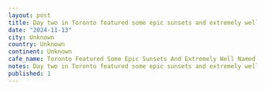 ```yaml
---
layout: post
title: Day two in Toronto featured some epic sunsets and extremely well named bars
date: "2024-11-13"
city: Unknown
country: Unknown
continent: Unknown
cafe_name: Toronto Featured Some Epic Sunsets And Extremely Well Named Bars
notes: Day two in Toronto featured some epic sunsets and extremely well named bars
published: 1
---
```

